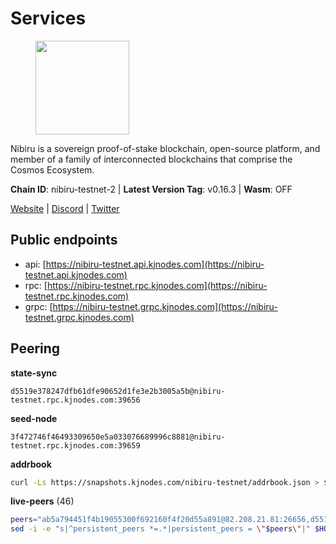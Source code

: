 # Services

<figure><img src="https://raw.githubusercontent.com/kj89/testnet_manuals/main/pingpub/logos/nibiru.png" width="150" alt=""><figcaption></figcaption></figure>

Nibiru is a sovereign proof-of-stake blockchain, open-source platform,  and member of a family of interconnected blockchains that comprise the Cosmos Ecosystem.

**Chain ID**: nibiru-testnet-2 | **Latest Version Tag**: v0.16.3 | **Wasm**: OFF

[Website](https://nibiru.fi) | [Discord](https://discord.gg/nibiru) | [Twitter](https://twitter.com/NibiruChain)


## Public endpoints

* api: [https://nibiru-testnet.api.kjnodes.com](https://nibiru-testnet.api.kjnodes.com)
* rpc: [https://nibiru-testnet.rpc.kjnodes.com](https://nibiru-testnet.rpc.kjnodes.com)
* grpc: [https://nibiru-testnet.grpc.kjnodes.com](https://nibiru-testnet.grpc.kjnodes.com)

## Peering

**state-sync**

```text
d5519e378247dfb61dfe90652d1fe3e2b3005a5b@nibiru-testnet.rpc.kjnodes.com:39656
```

**seed-node**

```text
3f472746f46493309650e5a033076689996c8881@nibiru-testnet.rpc.kjnodes.com:39659
```

**addrbook**
```bash
curl -Ls https://snapshots.kjnodes.com/nibiru-testnet/addrbook.json > $HOME/.nibid/config/addrbook.json
```

**live-peers** (46)
```bash
peers="ab5a794451f4b19055300f692160f4f20d55a891@82.208.21.81:26656,d5519e378247dfb61dfe90652d1fe3e2b3005a5b@65.109.68.190:39656,c78f3ca40b54f35c2152515864095f16232c78ad@43.134.233.54:26657,70f2fc7f5195b6956d779e3f7c64f2a439e8338e@38.242.135.86:26656,2f35fb311c84dae1ac0a6ec4928307769983fa1f@154.53.44.216:26657,82dde0f3c283ca231849376696d08c39c3d458ce@173.82.203.187:26657,2c22d9b9f767522ddea193bd9f3c5b75f44a5558@173.82.207.117:26657,97431f068ac81f68b34dfbb426f5193a88692bd7@146.190.58.126:26656,3c6b56439e8f20ba87b07ef9009da896fe310763@159.69.90.70:26656,438701ce016699880f9073c6b99f71d17309d820@154.53.52.215:26657,fbad9746b824485a2b7c88d72f83e6e4d1fa5eb2@43.156.89.178:26657,e1f9e55ac9b69d93443581526e0eaceb9975e4cf@89.117.48.125:26656,8fd1ceb4bb0ee932025bfdc96e04b87c3a084827@185.135.137.212:26656,8e9413444a134345d9b844f2fe2a2a7ebc18dc78@194.163.147.89:26656,794f2f7e5bb4e9b1e7e752c3d7df76a8db824151@65.109.30.12:61756,e55d8746ad30e0d11ebe0aa3792c46713375edcc@135.181.2.104:26656,756a7ac7c297a6b0c5015501ad7ad484867c8c96@213.246.39.53:26656,3939da5da8d8a31e6af2cb6d7bdcb222ff2487eb@65.109.14.69:39656,1b12ae671aae37317b160de81ed2ec10d175910c@154.53.43.67:26656,5ef59d8905bbd2bff62e06c391bfcccd5b4f23a9@188.34.202.151:26656,d7185d6b0d6a7dbe8c45e1fddfa0165dfdba01c0@38.242.150.132:39656,eb65c95ea745d1cb5f66e2fda5d5e1029f4dc43d@5.161.43.109:26656,16cc3546082b849a65f38abb20bfa35f04e8baa8@65.21.155.212:26656,7b48063c94fc1a131da7254c9b018e0e88c5fe1a@84.46.240.85:26656,706d1fddbd94737ce4d761201791e61085e7c9be@185.135.137.234:26656,08c10c775c86e9752741e993f6e89563413018e6@43.134.165.29:26657,3500e228e18001372f08bcd0920281096ef80ddb@43.155.105.2:26657,cee45d46a0461e55dcb397a274e8907af4cd7828@43.154.44.230:26657,8425ae0c16b42bdd1af24ffc872641990a17e921@167.235.198.193:60656,4b3a7ba57390472c6285a2b581efd0b915f516eb@43.134.165.49:26657,e48fee8d2d6c990931fc8209d725eb73c274e9c8@185.197.195.7:26656,a575313137ddc0dae09fc79ad5558f2ca25867af@199.175.98.114:26656,c5b7da03a108b5014a0a1c3c6cad43c28882e271@185.135.137.242:26656,ffc128fc4bec4cf16615ba2fe777cbe97957efaf@95.217.201.175:26656,c484bcbd2045a63dd6d943319179e856041182e3@142.132.151.35:15652,5a868d18a5046b715ee726a45b680a68f92bafcb@149.102.136.149:27656,bec6fe42dd406ac789acb8b52fd6510e56232649@194.163.190.132:12656,531c0ff46a2bb0de169e6086087c2ac04c3e27cf@185.15.244.160:26656,bfd1670d642542ff1213b33dd6fb5db1769a17e8@185.234.69.143:26656,84ddf1d4c2f225ccd6cc4210e5aa940246e0f05f@185.135.137.238:26656,5c2a752c9b1952dbed075c56c600c3a79b58c395@195.3.220.140:27046,1a580a740df28b3369450567300440811699ccbb@2.58.82.148:26656,911a6a9a932f21326e4947d492ff03c405e9039e@65.109.86.236:27656,a85243341f413c07ec778f3a6dfb30f2cfc9d942@144.126.135.86:29656,c26331d00b29298a8c6ef0b9ea595fad737e1d89@38.242.240.79:26656,09de7d3f5acc5e421247a582aa50d601571415fb@38.242.202.200:26656"
sed -i -e "s|^persistent_peers *=.*|persistent_peers = \"$peers\"|" $HOME/.nibid/config/config.toml
```
